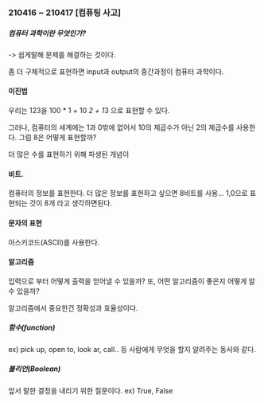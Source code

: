 ### 210416 ~ 210417 [컴퓨팅 사고]

##### 컴퓨터 과학이란 무엇인가?
-> 쉽게말해 문제를 해결하는 것이다. 

좀 더 구체적으로 표현하면 input과 output의 중간과정이 컴퓨터 과학이다. 

#### 이진법
우리는 123을
100 * 1 + 10 *2 + 1*3 으로 표현할 수 있다. 

그러나, 컴퓨터의 세계에는 1과 0밖에 없어서 10의 제곱수가 아닌 2의 제곱수를 사용한다. 
그럼 8은 어떻게 표현할까?

더 많은 수를 표현하기 위해 파생된 개념이

#### 비트.
컴퓨터의 정보를 표현한다. 
더 많은 정보를 표현하고 싶으면 8비트를 사용... 1,0으로 표현되는 것이 8개 라고 생각하면된다. 

#### 문자의 표현
아스키코드(ASCII)를 사용한다. 

#### 알고리즘 
입력으로 부터 어떻게 출력을 얻어낼 수 있을까? 
또, 어떤 알고리즘이 좋은지 어떻게 알 수 있을까? 

알고리즘에서 중요한건 정확성과 효율성이다. 

##### 함수(function)
ex) pick up, open to, look ar, call.. 등
사람에게 무엇을 할지 알려주는 동사와 같다. 

##### 불리언(Boolean)
앞서 말한 결정을 내리기 위한 질문이다. 
ex) True, False

